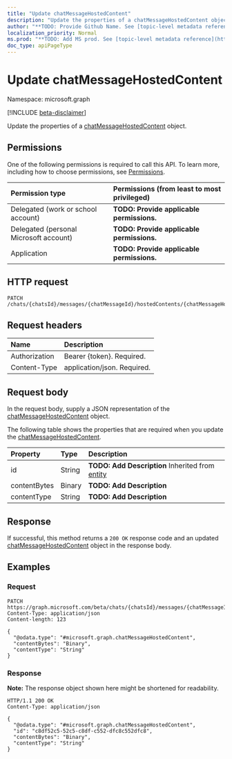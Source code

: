 ```yaml
---
title: "Update chatMessageHostedContent"
description: "Update the properties of a chatMessageHostedContent object."
author: "**TODO: Provide Github Name. See [topic-level metadata reference](https://msgo.azurewebsites.net/add/document/guidelines/metadata.html#topic-level-metadata)**"
localization_priority: Normal
ms.prod: "**TODO: Add MS prod. See [topic-level metadata reference](https://msgo.azurewebsites.net/add/document/guidelines/metadata.html#topic-level-metadata)**"
doc_type: apiPageType
---
```


# Update chatMessageHostedContent
Namespace: microsoft.graph

[!INCLUDE [beta-disclaimer](../../includes/beta-disclaimer.md)]

Update the properties of a [chatMessageHostedContent](../resources/chatmessagehostedcontent.md) object.

## Permissions
One of the following permissions is required to call this API. To learn more, including how to choose permissions, see [Permissions](/graph/permissions-reference).

|Permission type|Permissions (from least to most privileged)|
|:---|:---|
|Delegated (work or school account)|**TODO: Provide applicable permissions.**|
|Delegated (personal Microsoft account)|**TODO: Provide applicable permissions.**|
|Application|**TODO: Provide applicable permissions.**|

## HTTP request

<!-- {
  "blockType": "ignored"
}
-->
``` http
PATCH /chats/{chatsId}/messages/{chatMessageId}/hostedContents/{chatMessageHostedContentId}
```

## Request headers
|Name|Description|
|:---|:---|
|Authorization|Bearer {token}. Required.|
|Content-Type|application/json. Required.|

## Request body
In the request body, supply a JSON representation of the [chatMessageHostedContent](../resources/chatmessagehostedcontent.md) object.

The following table shows the properties that are required when you update the [chatMessageHostedContent](../resources/chatmessagehostedcontent.md).

|Property|Type|Description|
|:---|:---|:---|
|id|String|**TODO: Add Description** Inherited from [entity](../resources/entity.md)|
|contentBytes|Binary|**TODO: Add Description**|
|contentType|String|**TODO: Add Description**|



## Response

If successful, this method returns a `200 OK` response code and an updated [chatMessageHostedContent](../resources/chatmessagehostedcontent.md) object in the response body.

## Examples

### Request
<!-- {
  "blockType": "request",
  "name": "update_chatmessagehostedcontent"
}
-->
``` http
PATCH https://graph.microsoft.com/beta/chats/{chatsId}/messages/{chatMessageId}/hostedContents/{chatMessageHostedContentId}
Content-Type: application/json
Content-length: 123

{
  "@odata.type": "#microsoft.graph.chatMessageHostedContent",
  "contentBytes": "Binary",
  "contentType": "String"
}
```


### Response
**Note:** The response object shown here might be shortened for readability.
<!-- {
  "blockType": "response",
  "truncated": true
}
-->
``` http
HTTP/1.1 200 OK
Content-Type: application/json

{
  "@odata.type": "#microsoft.graph.chatMessageHostedContent",
  "id": "c8df52c5-52c5-c8df-c552-dfc8c552dfc8",
  "contentBytes": "Binary",
  "contentType": "String"
}
```

